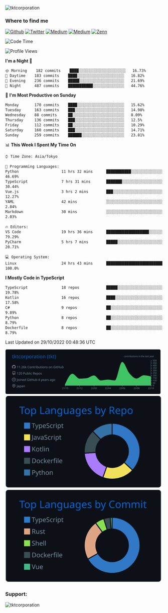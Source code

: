 <p align="left"> <img src="https://komarev.com/ghpvc/?username=tktcorporation&label=Profile%20views&color=0e75b6&style=flat" alt="tktcorporation" /> </p>

<h3>Where to find me</h3>
<p>
<a href="https://github.com/tktcorporation" target="_blank"><img alt="Github" src="https://img.shields.io/badge/GitHub-%2312100E.svg?&style=for-the-badge&logo=Github&logoColor=white" /></a>
<a href="https://twitter.com/tktcorporation" target="_blank"><img alt="Twitter" src="https://img.shields.io/badge/twitter-%231DA1F2.svg?&style=for-the-badge&logo=twitter&logoColor=white" /></a>
<a href="https://www.linkedin.com/in/tktcorporation" target="_blank"><img alt="Medium" src="https://img.shields.io/badge/linkdin-0a66c2.svg?&style=for-the-badge&logo=linkedin&logoColor=white" /></a>
<a href="https://qiita.com/tktcorporation" target="_blank"><img alt="Medium" src="https://img.shields.io/badge/qiita-55C500.svg?&style=for-the-badge&logo=qiita&logoColor=white" /></a>
<a href="https://zenn.dev/tktcorporation" target="_blank"><img alt="Zenn" src="https://img.shields.io/badge/Zenn-3EA8FF.svg?&style=for-the-badge&logo=Zenn&logoColor=white" /></a>
</p>
  
<!--START_SECTION:waka-->
![Code Time](http://img.shields.io/badge/Code%20Time-684%20hrs%2039%20mins-blue)

![Profile Views](http://img.shields.io/badge/Profile%20Views-12-blue)

**I'm a Night 🦉** 

```text
🌞 Morning    182 commits    ████░░░░░░░░░░░░░░░░░░░░░   16.73% 
🌆 Daytime    183 commits    ████░░░░░░░░░░░░░░░░░░░░░   16.82% 
🌃 Evening    236 commits    █████░░░░░░░░░░░░░░░░░░░░   21.69% 
🌙 Night      487 commits    ███████████░░░░░░░░░░░░░░   44.76%

```
📅 **I'm Most Productive on Sunday** 

```text
Monday       170 commits    ████░░░░░░░░░░░░░░░░░░░░░   15.62% 
Tuesday      163 commits    ███░░░░░░░░░░░░░░░░░░░░░░   14.98% 
Wednesday    88 commits     ██░░░░░░░░░░░░░░░░░░░░░░░   8.09% 
Thursday     136 commits    ███░░░░░░░░░░░░░░░░░░░░░░   12.5% 
Friday       112 commits    ██░░░░░░░░░░░░░░░░░░░░░░░   10.29% 
Saturday     160 commits    ███░░░░░░░░░░░░░░░░░░░░░░   14.71% 
Sunday       259 commits    ██████░░░░░░░░░░░░░░░░░░░   23.81%

```


📊 **This Week I Spent My Time On** 

```text
⌚︎ Time Zone: Asia/Tokyo

💬 Programming Languages: 
Python                   11 hrs 32 mins      ███████████░░░░░░░░░░░░░░   46.69% 
TypeScript               7 hrs 31 mins       ███████░░░░░░░░░░░░░░░░░░   30.44% 
Vue.js                   3 hrs 2 mins        ███░░░░░░░░░░░░░░░░░░░░░░   12.27% 
YAML                     42 mins             ░░░░░░░░░░░░░░░░░░░░░░░░░   2.84% 
Markdown                 30 mins             ░░░░░░░░░░░░░░░░░░░░░░░░░   2.03%

🔥 Editors: 
VS Code                  19 hrs 36 mins      ███████████████████░░░░░░   79.29% 
PyCharm                  5 hrs 7 mins        █████░░░░░░░░░░░░░░░░░░░░   20.71%

💻 Operating System: 
Linux                    24 hrs 43 mins      █████████████████████████   100.0%

```

**I Mostly Code in TypeScript** 

```text
TypeScript               18 repos            █████░░░░░░░░░░░░░░░░░░░░   19.78% 
Kotlin                   16 repos            ████░░░░░░░░░░░░░░░░░░░░░   17.58% 
C#                       9 repos             ██░░░░░░░░░░░░░░░░░░░░░░░   9.89% 
Python                   8 repos             ██░░░░░░░░░░░░░░░░░░░░░░░   8.79% 
Dockerfile               8 repos             ██░░░░░░░░░░░░░░░░░░░░░░░   8.79%

```



 Last Updated on 29/10/2022 00:48:36 UTC
<!--END_SECTION:waka-->

[![](https://raw.githubusercontent.com/tktcorporation/tktcorporation/master/profile-summary-card-output/github_dark/0-profile-details.svg)](https://github.com/vn7n24fzkq/github-profile-summary-cards)
[![](https://raw.githubusercontent.com/tktcorporation/tktcorporation/master/profile-summary-card-output/github_dark/1-repos-per-language.svg)](https://github.com/vn7n24fzkq/github-profile-summary-cards) [![](https://raw.githubusercontent.com/tktcorporation/tktcorporation/master/profile-summary-card-output/github_dark/2-most-commit-language.svg)](https://github.com/vn7n24fzkq/github-profile-summary-cards)

<h3 align="left">Support:</h3>
<p><a href="https://www.buymeacoffee.com/tktcorporation"> <img align="left" src="https://cdn.buymeacoffee.com/buttons/v2/default-yellow.png" height="50" width="210" alt="tktcorporation" /></a></p><br><br>

